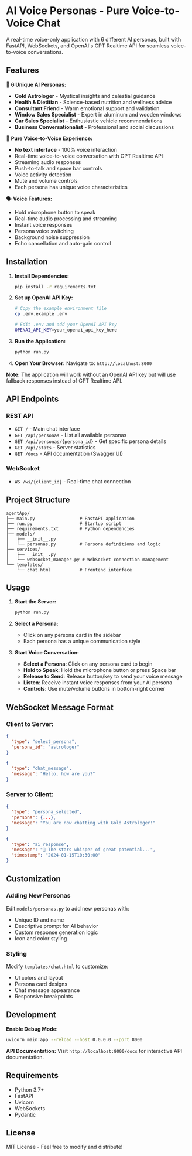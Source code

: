 # AI Voice Personas - Pure Voice-to-Voice Chat

A real-time voice-only application with 6 different AI personas, built with FastAPI, WebSockets, and OpenAI's GPT Realtime API for seamless voice-to-voice conversations.

## Features

🌟 **6 Unique AI Personas:**
- **Gold Astrologer** - Mystical insights and celestial guidance
- **Health & Dietitian** - Science-based nutrition and wellness advice
- **Consultant Friend** - Warm emotional support and validation
- **Window Sales Specialist** - Expert in aluminum and wooden windows
- **Car Sales Specialist** - Enthusiastic vehicle recommendations
- **Business Conversationalist** - Professional and social discussions

🎤 **Pure Voice-to-Voice Experience:**
- **No text interface** - 100% voice interaction
- Real-time voice-to-voice conversation with GPT Realtime API
- Streaming audio responses
- Push-to-talk and space bar controls
- Voice activity detection
- Mute and volume controls
- Each persona has unique voice characteristics

🗣️ **Voice Features:**
- Hold microphone button to speak
- Real-time audio processing and streaming
- Instant voice responses
- Persona voice switching
- Background noise suppression
- Echo cancellation and auto-gain control

## Installation

1. **Install Dependencies:**
   ```bash
   pip install -r requirements.txt
   ```

2. **Set up OpenAI API Key:**
   ```bash
   # Copy the example environment file
   cp .env.example .env

   # Edit .env and add your OpenAI API key
   OPENAI_API_KEY=your_openai_api_key_here
   ```

3. **Run the Application:**
   ```bash
   python run.py
   ```

4. **Open Your Browser:**
   Navigate to: `http://localhost:8000`

**Note:** The application will work without an OpenAI API key but will use fallback responses instead of GPT Realtime API.

## API Endpoints

### REST API
- `GET /` - Main chat interface
- `GET /api/personas` - List all available personas
- `GET /api/personas/{persona_id}` - Get specific persona details
- `GET /api/stats` - Server statistics
- `GET /docs` - API documentation (Swagger UI)

### WebSocket
- `WS /ws/{client_id}` - Real-time chat connection

## Project Structure

```
agentApp/
├── main.py                 # FastAPI application
├── run.py                  # Startup script
├── requirements.txt        # Python dependencies
├── models/
│   ├── __init__.py
│   └── personas.py         # Persona definitions and logic
├── services/
│   ├── __init__.py
│   └── websocket_manager.py # WebSocket connection management
└── templates/
    └── chat.html           # Frontend interface
```

## Usage

1. **Start the Server:**
   ```bash
   python run.py
   ```

2. **Select a Persona:**
   - Click on any persona card in the sidebar
   - Each persona has a unique communication style

3. **Start Voice Conversation:**
   - **Select a Persona**: Click on any persona card to begin
   - **Hold to Speak**: Hold the microphone button or press Space bar
   - **Release to Send**: Release button/key to send your voice message
   - **Listen**: Receive instant voice responses from your AI persona
   - **Controls**: Use mute/volume buttons in bottom-right corner

## WebSocket Message Format

### Client to Server:
```json
{
  "type": "select_persona",
  "persona_id": "astrologer"
}

{
  "type": "chat_message",
  "message": "Hello, how are you?"
}
```

### Server to Client:
```json
{
  "type": "persona_selected",
  "persona": {...},
  "message": "You are now chatting with Gold Astrologer!"
}

{
  "type": "ai_response",
  "message": "🌟 The stars whisper of great potential...",
  "timestamp": "2024-01-15T10:30:00"
}
```

## Customization

### Adding New Personas
Edit `models/personas.py` to add new personas with:
- Unique ID and name
- Descriptive prompt for AI behavior
- Custom response generation logic
- Icon and color styling

### Styling
Modify `templates/chat.html` to customize:
- UI colors and layout
- Persona card designs
- Chat message appearance
- Responsive breakpoints

## Development

**Enable Debug Mode:**
```bash
uvicorn main:app --reload --host 0.0.0.0 --port 8000
```

**API Documentation:**
Visit `http://localhost:8000/docs` for interactive API documentation.

## Requirements

- Python 3.7+
- FastAPI
- Uvicorn
- WebSockets
- Pydantic

## License

MIT License - Feel free to modify and distribute!
